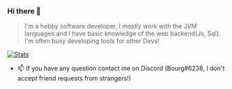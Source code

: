 ### Hi there 👋

> I'm a hobby software developer, I mostly work with the JVM languages and I  have basic knowledge of the web backend(Js, Sql). I'm often busy developing tools for other Devs!

[![Stats](https://github-readme-stats.vercel.app/api?username=b0urg&theme=dark)](https://github.com/anuraghazra/github-readme-stats)

- 📫 If you have any question contact me on Discord (Bourg#6238, I don't accept friend requests from strangers!)
